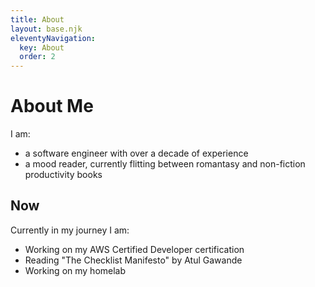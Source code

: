 ```yaml
---
title: About
layout: base.njk
eleventyNavigation:
  key: About
  order: 2
---
```

# About Me

I am:
- a software engineer with over a decade of experience
- a mood reader, currently flitting between romantasy and non-fiction productivity books


## Now

Currently in my journey I am:

- Working on my AWS Certified Developer certification
- Reading "The Checklist Manifesto" by Atul Gawande
- Working on my homelab 